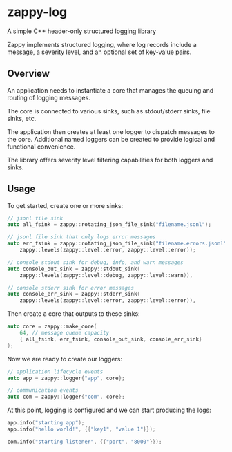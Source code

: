 # zappy-log

A simple C++ header-only structured logging library

Zappy implements structured logging, where log records include a message, a
severity level, and an optional set of key-value pairs.

## Overview

An application needs to instantiate a core that manages the queuing and routing
of logging messages.

The core is connected to various sinks, such as stdout/stderr sinks, file sinks,
etc.

The application then creates at least one logger to dispatch messages to the core.
Additional named loggers can be created to provide logical and functional
convenience. 

The library offers severity level filtering capabilities for both loggers and
sinks.

## Usage

To get started, create one or more sinks:

```c++
// jsonl file sink
auto all_fsink = zappy::rotating_json_file_sink("filename.jsonl");

// jsonl file sink that only logs error messages
auto err_fsink = zappy::rotating_json_file_sink("filename.errors.jsonl", 
    zappy::levels(zappy::level::error, zappy::level::error));

// console stdout sink for debug, info, and warn messages
auto console_out_sink = zappy::stdout_sink(
    zappy::levels(zappy::level::debug, zappy::level::warn)),

// console stderr sink for error messages
auto console_err_sink = zappy::stderr_sink(
    zappy::levels(zappy::level::error, zappy::level::error)),   
```

Then create a core that outputs to these sinks:

```c++
auto core = zappy::make_core(
    64, // message queue capacity
    { all_fsink, err_fsink, console_out_sink, console_err_sink}
);
```

Now we are ready to create our loggers:

```c++
// application lifecycle events
auto app = zappy::logger{"app", core}; 

// communication events
auto com = zappy::logger{"com", core};
```

At this point, logging is configured and we can start producing 
the logs:

```c++
app.info("starting app");
app.info("hello world!", {{"key1", "value 1"}});

com.info("starting listener", {{"port", "8000"}});
```
